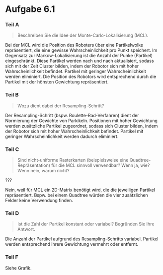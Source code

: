# Aufgabe 6.1

### Teil A

> Beschreiben Sie die Idee der Monte-Carlo-Lokalisierung (MCL).

Bei der MCL wird die Position des Roboters über eine Partikelwolke repräsentiert, die eine gewisse Wahrscheinlichkeit pro Punkt speichert. Im Gegensatz zur Markow-Lokalisierung ist die Anzahl der Punke (Partikel) eingeschränkt. Diese Partikel werden nach und nach aktualisiert, sodass sich mit der Zeit Cluster bilden, indem der Robotor sich mit hoher Wahrscheinlichkeit befindet. Partikel mit geringer Wahrscheinlichkeit werden eliminiert. Die Position des Robotors wird entsprechend durch die Partikel mit der höhsten Gewichtung repräsentiert.

### Teil B

> Wozu dient dabei der Resampling-Schritt?

Der Resampling-Schritt (bspw. Roulette-Rad-Verfahren) dient der Normierung der Gewichte von Parkikeln. Positionen mit hoher Gewichtung werden zusätzliche Partikel zugeordnet, sodass sich Cluster bilden, indem der Robotor sich mit hoher Wahrscheinlichkeit befindet. Partikel mit geringer Wahrscheinlichkeit werden dadurch eliminiert.

### Teil C

> Sind nicht-uniforme Rasterkarten (beispielsweise eine Quadtree-Repräsentation) für die MCL sinnvoll verwendbar? Wenn ja, wie? Wenn nein, warum nicht?

???

Nein, weil für MCL ein 2D-Matrix benötigt wird, die die jeweiligen Partikel repräsentiert. Bspw. bei einem Quadtree würden die vier zusätzlichen Felder keine Verwendung finden.

### Teil D

> Ist die Zahl der Partikel konstant oder variabel? Begründen Sie Ihre Antwort.

Die Anzahl der Partikel aufgrund des Resampling-Schritts variabel. Partikel werden entsprechend ihrere Gewichtung vermehrt oder entfernt.

### Teil F

Siehe Grafik.
